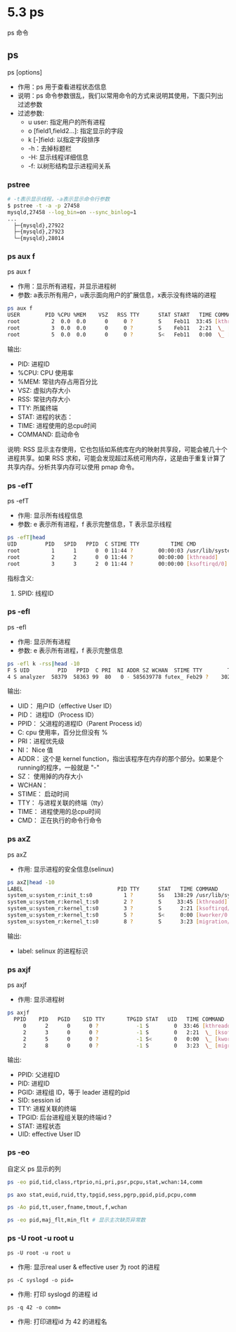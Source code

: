 # 5.3 ps

ps 命令
<!-- more -->

## ps
ps [options]
- 作用：ps 用于查看进程状态信息
- 说明：ps 命令参数很乱，我们以常用命令的方式来说明其使用，下面只列出过滤参数
- 过滤参数:
  - u user: 指定用户的所有进程
  - o [field1,field2...]: 指定显示的字段
  - k [-]field: 以指定字段排序
  - -h：去掉标题栏
  - -H: 显示线程详细信息
  - -f: 以树形结构显示进程间关系

### pstree
```bash
# -t表示显示线程，-a表示显示命令行参数
$ pstree -t -a -p 27458
mysqld,27458 --log_bin=on --sync_binlog=1
...
  ├─{mysqld},27922
  ├─{mysqld},27923
  └─{mysqld},28014
```

### ps aux f 
ps aux f
- 作用：显示所有进程，并显示进程树
- 参数: a表示所有用户，u表示面向用户的扩展信息，x表示没有终端的进程

```bash
ps aux f
USER        PID %CPU %MEM    VSZ   RSS TTY      STAT START   TIME COMMAND
root          2  0.0  0.0      0     0 ?        S    Feb11  33:45 [kthreadd]
root          3  0.0  0.0      0     0 ?        S    Feb11   2:21  \_ [ksoftirqd/0]
root          5  0.0  0.0      0     0 ?        S<   Feb11   0:00  \_ [kworker/0:0H]
```
输出:
- PID: 进程ID
- %CPU: CPU 使用率
- %MEM: 常驻内存占用百分比
- VSZ: 虚拟内存大小
- RSS: 常驻内存大小
- TTY: 所属终端
- STAT: 进程的状态：
- TIME: 进程使用的总cpu时间
- COMMAND: 启动命令

说明: RSS 显示主存使用，它也包括如系统库在内的映射共享段，可能会被几十个进程共享。如果 RSS 求和，可能会发现超过系统可用内存，这是由于重复计算了共享内存。分析共享内存可以使用 pmap 命令。

### ps -efT
ps -efT
- 作用: 显示所有线程信息
- 参数: e 表示所有进程，f 表示完整信息，T 表示显示线程

```bash
ps -efT|head
UID         PID   SPID   PPID  C STIME TTY          TIME CMD
root          1      1      0  0 11:44 ?        00:00:03 /usr/lib/systemd/systemd --switched-root --system --deserialize 22
root          2      2      0  0 11:44 ?        00:00:00 [kthreadd]
root          3      3      2  0 11:44 ?        00:00:00 [ksoftirqd/0]
```
指标含义:
1. SPID: 线程ID


### ps -efl
ps -efl
- 作用: 显示所有进程
- 参数: e 表示所有进程，f 表示完整信息

```bash
ps -efl k -rss|head -10
F S UID         PID   PPID  C PRI  NI ADDR SZ WCHAN  STIME TTY        TIME CMD
4 S analyzer  58379  58363 99  80   0 - 585639778 futex_ Feb29 ?    30277:59 /opt/jdk-10.0.2/bin/java
```
输出:
- UID： 用户ID（effective User ID）
- PID： 进程ID（Process ID）
- PPID： 父进程的进程ID（Parent Process id）
- C: cpu 使用率，百分比但没有 %
- PRI：进程优先级
- NI： Nice 值
- ADDR： 这个是 kernel function，指出该程序在内存的那个部分。如果是个 running的程序，一般就是 "-"
- SZ： 使用掉的内存大小
- WCHAN：
- STIME： 启动时间
- TTY： 与进程关联的终端（tty）
- TIME： 进程使用的总cpu时间
- CMD： 正在执行的命令行命令

### ps axZ
ps axZ
- 作用: 显示进程的安全信息(selinux)

```bash
ps axZ|head -10
LABEL                              PID TTY      STAT   TIME COMMAND
system_u:system_r:init_t:s0          1 ?        Ss   138:29 /usr/lib/systemd/systemd --switched-root --system --deserialize 21
system_u:system_r:kernel_t:s0        2 ?        S     33:45 [kthreadd]
system_u:system_r:kernel_t:s0        3 ?        S      2:21 [ksoftirqd/0]
system_u:system_r:kernel_t:s0        5 ?        S<     0:00 [kworker/0:0H]
system_u:system_r:kernel_t:s0        8 ?        S      3:23 [migration/0]
```
输出:
- label: selinux 的进程标识

### ps axjf
ps axjf
- 作用: 显示进程树

```bash
ps axjf
  PPID    PID   PGID    SID TTY       TPGID STAT   UID   TIME COMMAND
     0      2      0      0 ?            -1 S        0  33:46 [kthreadd]
     2      3      0      0 ?            -1 S        0   2:21  \_ [ksoftirqd/0]
     2      5      0      0 ?            -1 S<       0   0:00  \_ [kworker/0:0H]
     2      8      0      0 ?            -1 S        0   3:23  \_ [migration/0]
```
输出:
- PPID: 父进程ID
- PID: 进程ID
- PGID: 进程组 ID，等于 leader 进程的pid
- SID: session id
- TTY: 进程关联的终端
- TPGID: 后台进程组关联的终端id？
- STAT: 进程状态
- UID: effective User ID

### ps -eo
自定义 ps 显示的列
```bash
ps -eo pid,tid,class,rtprio,ni,pri,psr,pcpu,stat,wchan:14,comm

ps axo stat,euid,ruid,tty,tpgid,sess,pgrp,ppid,pid,pcpu,comm

ps -Ao pid,tt,user,fname,tmout,f,wchan

ps -eo pid,maj_flt,min_flt # 显示主次缺页异常数
```

### ps -U root -u root u
`ps -U root -u root u`
- 作用: 显示real user & effective user 为 root 的进程


`ps -C syslogd -o pid=`
- 作用: 打印 syslogd 的进程 id

`ps -q 42 -o comm=`
- 作用: 打印进程id 为 42 的进程名

          

